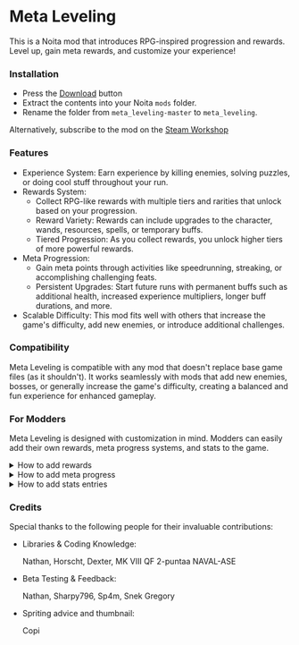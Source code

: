 # Meta Leveling

This is a Noita mod that introduces RPG-inspired progression and rewards. Level up, gain meta rewards, and customize your experience!

### Installation

- Press the [Download](https://github.com/lamia-zamia/meta_leveling/archive/refs/heads/master.zip) button
- Extract the contents into your Noita `mods` folder.
- Rename the folder from `meta_leveling-master` to `meta_leveling`.

Alternatively, subscribe to the mod on the [Steam Workshop](https://steamcommunity.com/sharedfiles/filedetails/?id=3323230586)

### Features

- Experience System: Earn experience by killing enemies, solving puzzles, or doing cool stuff throughout your run.
- Rewards System:
  - Collect RPG-like rewards with multiple tiers and rarities that unlock based on your progression.
  - Reward Variety: Rewards can include upgrades to the character, wands, resources, spells, or temporary buffs.
  - Tiered Progression: As you collect rewards, you unlock higher tiers of more powerful rewards.
- Meta Progression:
  - Gain meta points through activities like speedrunning, streaking, or accomplishing challenging feats.
  - Persistent Upgrades: Start future runs with permanent buffs such as additional health, increased experience multipliers, longer buff durations, and more.
- Scalable Difficulty: This mod fits well with others that increase the game's difficulty, add new enemies, or introduce additional challenges.

### Compatibility

Meta Leveling is compatible with any mod that doesn't replace base game files (as it shouldn't). It works seamlessly with mods that add new enemies, bosses, or generally increase the game's difficulty, creating a balanced and fun experience for enhanced gameplay.

### For Modders
Meta Leveling is designed with customization in mind. Modders can easily add their own rewards, meta progress systems, and stats to the game.
<details><summary>How to add rewards</summary>

- Append your rewards to the following file: 
[mods/meta_leveling/files/for_modders/rewards_append.lua](files/for_modders/rewards_append.lua)
- For more details on the reward structure, refer to: [mods/meta_leveling/files/scripts/classes/private/rewards.lua](files/scripts/classes/private/rewards.lua)
- Example rewards can be found [here](files/scripts/rewards)

</details><details>  <summary>How to add meta progress</summary>

- Append your meta progress to this file:
  [mods/meta_leveling/files/for_modders/progress_appends.lua](files/for_modders/progress_appends.lua)
- Learn more about the progress structure [here](files/scripts/classes/private/meta.lua)
- Example meta progress can be seen [here](files/scripts/progress/progress_default.lua)
</details>
<details>
  <summary>How to add stats entries</summary>

- Append your stats entries to this file:
  [mods/meta_leveling/files/for_modders/stats_append.lua](files/for_modders/stats_append.lua)
- Detailed stats structure can be found [here](files/scripts/classes/private/stats.lua)
- Example stats entries are available [here](files/scripts/stats/stats_list.lua)
</details>

### Credits
Special thanks to the following people for their invaluable contributions:
- Libraries & Coding Knowledge:
  
  Nathan, Horscht, Dexter, MK VIII QF 2-puntaa NAVAL-ASE
- Beta Testing & Feedback:

  Nathan, Sharpy796, Sp4m, Snek Gregory

- Spriting advice and thumbnail:

  Copi